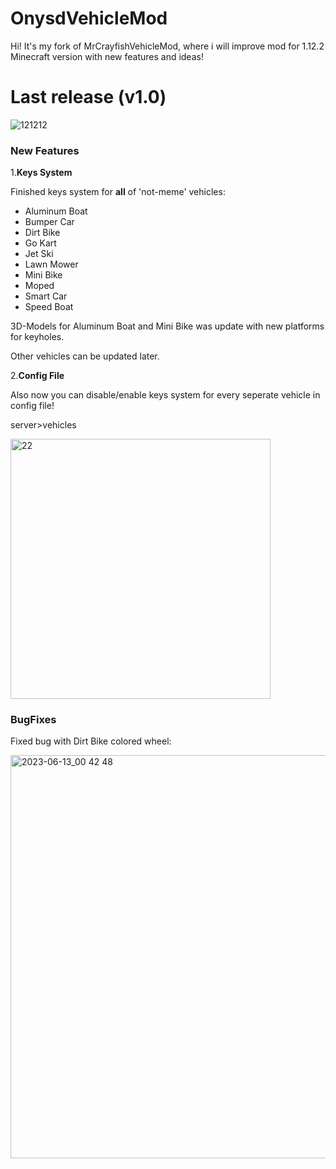 # OnysdVehicleMod

Hi! It's my fork of MrCrayfishVehicleMod, where i will improve mod for 1.12.2 Minecraft version with new features and ideas!

# Last release (v1.0)
![121212](https://github.com/onysd128/OnysdVehicleMod/assets/82735582/592ca29a-95f8-4ff2-b57d-f912df031879)
### New Features

1.**Keys System**

Finished keys system for **all** of 'not-meme' vehicles:

- Aluminum Boat
- Bumper Car
- Dirt Bike
- Go Kart
- Jet Ski
- Lawn Mower
- Mini Bike
- Moped
- Smart Car
- Speed Boat

3D-Models for Aluminum Boat and Mini Bike was update with new platforms for keyholes.

Other vehicles can be updated later.

2.**Config File**

Also now you can disable/enable keys system for every seperate vehicle in config file!

server>vehicles

<img width="416" alt="22" src="https://github.com/onysd128/OnysdVehicleMod/assets/82735582/ded3d365-385a-400d-928d-4e7096373a90">

### BugFixes
Fixed bug with Dirt Bike colored wheel:

<img width="645" alt="2023-06-13_00 42 48" src="https://github.com/onysd128/OnysdVehicleMod/assets/82735582/211f8948-03bd-4fcb-936f-f61941b5de29">



